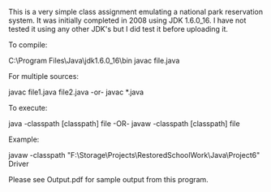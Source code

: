 This is a very simple class assignment emulating a national park reservation system. It was initially completed in 2008 using JDK 1.6.0_16. I have not tested it using any other JDK's but I did test it before uploading it.

To compile:

C:\Program Files\Java\jdk1.6.0_16\bin
javac file.java

For multiple sources:

javac file1.java file2.java
-or-
javac *.java

To execute:

java -classpath [classpath] file
-OR-
javaw -classpath [classpath] file

Example:

javaw -classpath "F:\Storage\Projects\RestoredSchoolWork\Java\Project6" Driver

Please see Output.pdf for sample output from this program.
